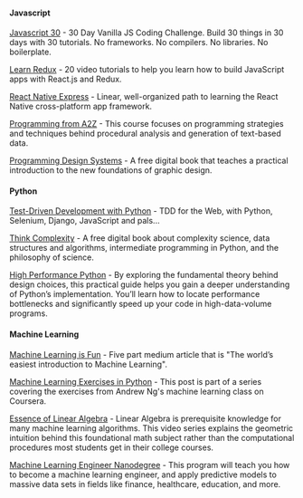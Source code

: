 #### Javascript
[Javascript 30](https://javascript30.com/ "Javascript 30") - 30 Day Vanilla JS Coding Challenge. Build 30 things in 30 days with 30 tutorials. No frameworks. No compilers. No libraries. No boilerplate.

[Learn Redux](https://learnredux.com/ "Learn Redux") - 20 video tutorials to help you learn how to build JavaScript apps with React.js and Redux.

[React Native Express](http://www.reactnativeexpress.com/ "React Native Express") - Linear, well-organized path to learning the React Native cross-platform app framework.

[Programming from A2Z](http://shiffman.net/a2z/ "Programming from A2Z") - This course focuses on programming strategies and techniques behind procedural analysis and generation of text-based data.

[Programming Design Systems](https://programmingdesignsystems.com/ "Programming Design Systems") - A free digital book that teaches a practical introduction to the new foundations of graphic design.

#### Python

[Test-Driven Development with Python](http://www.obeythetestinggoat.com/pages/book.html "Test-Driven Development with Python") - TDD for the Web, with Python, Selenium, Django, JavaScript and pals...

[Think Complexity](http://greenteapress.com/complexity2/html/index.html "Think Complexity") - A free digital book about complexity science, data structures and algorithms, intermediate programming in Python, and the philosophy of science.

[High Performance Python](https://www.amazon.com/High-Performance-Python-Performant-Programming/dp/1449361595 "High Performance Python") - By exploring the fundamental theory behind design choices, this practical guide helps you gain a deeper understanding of Python’s implementation. You’ll learn how to locate performance bottlenecks and significantly speed up your code in high-data-volume programs.

#### Machine Learning

[Machine Learning is Fun](https://medium.com/@ageitgey/machine-learning-is-fun-80ea3ec3c471#.y71l3zw9k "Machine Learning is Fun") - Five part medium article that is "The world’s easiest introduction to Machine Learning".

[Machine Learning Exercises in Python](http://www.johnwittenauer.net/machine-learning-exercises-in-python-part-1/ "Machine Learning Exercises in Python") - This post is part of a series covering the exercises from Andrew Ng's machine learning class on Coursera.

[Essence of Linear Algebra](https://www.youtube.com/watch?v=kjBOesZCoqc&index=1&list=PLZHQObOWTQDPD3MizzM2xVFitgF8hE_ab "Essence of Linear Algebra") - Linear Algebra is prerequisite knowledge for many machine learning algorithms. This video series explains the geometric intuition behind this foundational math subject rather than the computational procedures most students get in their college courses.

[Machine Learning Engineer Nanodegree](https://www.udacity.com/course/machine-learning-engineer-nanodegree--nd009 "Machine Learning Engineer Nanodegree") - This program will teach you how to become a machine learning engineer, and apply predictive models to massive data sets in fields like finance, healthcare, education, and more.
